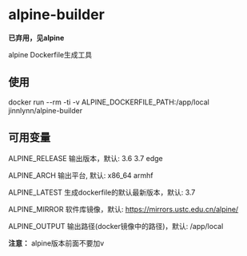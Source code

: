 # alpine-builder

**已弃用，见alpine**

alpine Dockerfile生成工具

## 使用

docker run --rm -ti -v ALPINE_DOCKERFILE_PATH:/app/local jinnlynn/alpine-builder

## 可用变量

ALPINE_RELEASE 输出版本，默认: 3.6 3.7 edge

ALPINE_ARCH 输出平台, 默认: x86_64 armhf

ALPINE_LATEST 生成dockerfile的默认最新版本，默认: 3.7

ALPINE_MIRROR 软件库镜像，默认: https://mirrors.ustc.edu.cn/alpine/

ALPINE_OUTPUT 输出路径(docker镜像中的路径)，默认: /app/local

**注意：** alpine版本前面不要加v
